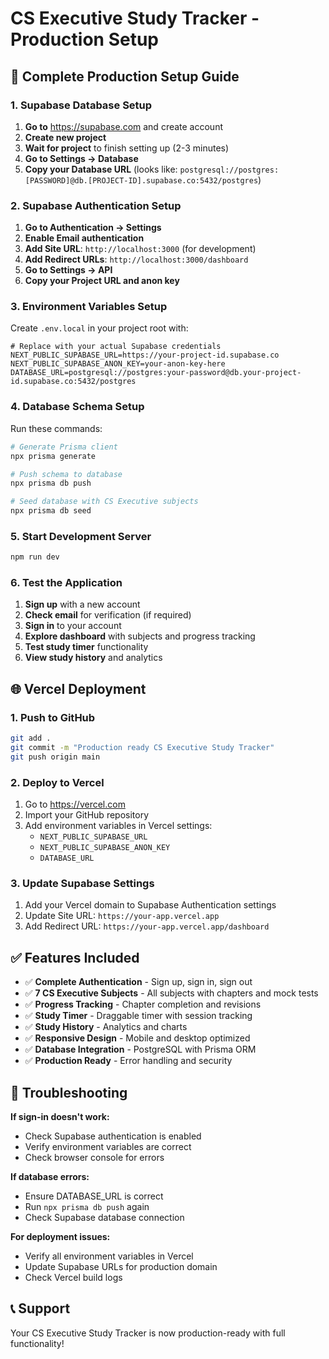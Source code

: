 # CS Executive Study Tracker - Production Setup

## 🚀 Complete Production Setup Guide

### 1. **Supabase Database Setup**

1. **Go to** https://supabase.com and create account
2. **Create new project**
3. **Wait for project** to finish setting up (2-3 minutes)
4. **Go to Settings → Database**
5. **Copy your Database URL** (looks like: `postgresql://postgres:[PASSWORD]@db.[PROJECT-ID].supabase.co:5432/postgres`)

### 2. **Supabase Authentication Setup**

1. **Go to Authentication → Settings**
2. **Enable Email authentication**
3. **Add Site URL**: `http://localhost:3000` (for development)
4. **Add Redirect URLs**: `http://localhost:3000/dashboard`
5. **Go to Settings → API**
6. **Copy your Project URL and anon key**

### 3. **Environment Variables Setup**

Create `.env.local` in your project root with:

```env
# Replace with your actual Supabase credentials
NEXT_PUBLIC_SUPABASE_URL=https://your-project-id.supabase.co
NEXT_PUBLIC_SUPABASE_ANON_KEY=your-anon-key-here
DATABASE_URL=postgresql://postgres:your-password@db.your-project-id.supabase.co:5432/postgres
```

### 4. **Database Schema Setup**

Run these commands:

```bash
# Generate Prisma client
npx prisma generate

# Push schema to database
npx prisma db push

# Seed database with CS Executive subjects
npx prisma db seed
```

### 5. **Start Development Server**

```bash
npm run dev
```

### 6. **Test the Application**

1. **Sign up** with a new account
2. **Check email** for verification (if required)
3. **Sign in** to your account
4. **Explore dashboard** with subjects and progress tracking
5. **Test study timer** functionality
6. **View study history** and analytics

## 🌐 Vercel Deployment

### 1. **Push to GitHub**

```bash
git add .
git commit -m "Production ready CS Executive Study Tracker"
git push origin main
```

### 2. **Deploy to Vercel**

1. Go to https://vercel.com
2. Import your GitHub repository
3. Add environment variables in Vercel settings:
   - `NEXT_PUBLIC_SUPABASE_URL`
   - `NEXT_PUBLIC_SUPABASE_ANON_KEY`
   - `DATABASE_URL`

### 3. **Update Supabase Settings**

1. Add your Vercel domain to Supabase Authentication settings
2. Update Site URL: `https://your-app.vercel.app`
3. Add Redirect URL: `https://your-app.vercel.app/dashboard`

## ✅ Features Included

- ✅ **Complete Authentication** - Sign up, sign in, sign out
- ✅ **7 CS Executive Subjects** - All subjects with chapters and mock tests
- ✅ **Progress Tracking** - Chapter completion and revisions
- ✅ **Study Timer** - Draggable timer with session tracking
- ✅ **Study History** - Analytics and charts
- ✅ **Responsive Design** - Mobile and desktop optimized
- ✅ **Database Integration** - PostgreSQL with Prisma ORM
- ✅ **Production Ready** - Error handling and security

## 🔧 Troubleshooting

**If sign-in doesn't work:**

- Check Supabase authentication is enabled
- Verify environment variables are correct
- Check browser console for errors

**If database errors:**

- Ensure DATABASE_URL is correct
- Run `npx prisma db push` again
- Check Supabase database connection

**For deployment issues:**

- Verify all environment variables in Vercel
- Update Supabase URLs for production domain
- Check Vercel build logs

## 📞 Support

Your CS Executive Study Tracker is now production-ready with full functionality!
